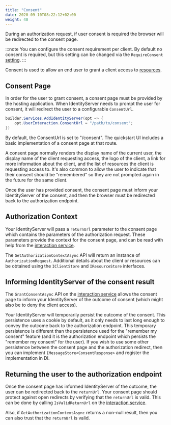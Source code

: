 ```yaml
---
title: "Consent"
date: 2020-09-10T08:22:12+02:00
weight: 40
---
```


During an authorization request, if user consent is required the browser will be redirected to the consent page.

:::note
You can configure the consent requirement per client. By default no consent is required, but this setting can be changed via the `RequireConsent` [setting](/identityserver/v7/reference/models/client#consent-screen).
:::

Consent is used to allow an end user to grant a client access to [resources](/identityserver/v7/fundamentals/resources).

## Consent Page
In order for the user to grant consent, a consent page must be provided by the
hosting application. When IdentityServer needs to prompt the
user for consent, it will redirect the user to a configurable `ConsentUrl`. 
```csharp
builder.Services.AddIdentityServer(opt => {
    opt.UserInteraction.ConsentUrl = "/path/to/consent";
})
```
By default, the ConsentUrl is set to "/consent".  The quickstart UI includes a
basic implementation of a consent page at that route.

A consent page normally renders the display name of the current user, 
the display name of the client requesting access, 
the logo of the client, 
a link for more information about the client, 
and the list of resources the client is requesting access to.
It's also common to allow the user to indicate that their consent should be "remembered" so they are not prompted again in the future for the same client.

Once the user has provided consent, the consent page must inform your IdentityServer of the consent, and then the browser must be redirected back to the authorization endpoint. 

## Authorization Context
Your IdentityServer will pass a `returnUrl` parameter to the consent page which contains the parameters of the authorization request.
These parameters provide the context for the consent page, and can be read with help from the [interaction service](/identityserver/v7/reference/services/interaction_service).

The `GetAuthorizationContextAsync` API will return an instance of `AuthorizationRequest`. Additional details about the client or resources can be obtained using the `IClientStore` and `IResourceStore` interfaces. 

## Informing IdentityServer of the consent result
The `GrantConsentAsync` API on the [interaction service](/identityserver/v7/reference/services/interaction_service) allows the consent page to inform your IdentityServer of the outcome of consent (which might also be to deny the client access).

Your IdentityServer will temporarily persist the outcome of the consent.
This persistence uses a cookie by default, as it only needs to last long enough to convey the outcome back to the authorization endpoint.
This temporary persistence is different than the persistence used for the "remember my consent" feature (and it is the authorization endpoint which persists the "remember my consent" for the user).
If you wish to use some other persistence between the consent page and the authorization redirect, then you can implement `IMessageStore<ConsentResponse>` and register the implementation in DI.

## Returning the user to the authorization endpoint
Once the consent page has informed IdentityServer of the outcome, the user can be redirected back to the `returnUrl`. 
Your consent page should protect against open redirects by verifying that the `returnUrl` is valid.
This can be done by calling `IsValidReturnUrl` on the [interaction service](/identityserver/v7/reference/services/interaction_service).

Also, if `GetAuthorizationContextAsync` returns a non-null result, then you can also trust that the `returnUrl` is valid.



